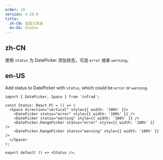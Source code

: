 ```yaml
---
order: 19
version: 4.19.0
title:
  zh-CN: 自定义状态
  en-US: Status
---
```


## zh-CN

使用 `status` 为 DatePicker 添加状态，可选 `error` 或者 `warning`。

## en-US

Add status to DatePicker with `status`, which could be `error` or `warning`.

```tsx
import { DatePicker, Space } from 'infrad';

const Status: React.FC = () => (
  <Space direction="vertical" style={{ width: '100%' }}>
    <DatePicker status="error" style={{ width: '100%' }} />
    <DatePicker status="warning" style={{ width: '100%' }} />
    <DatePicker.RangePicker status="error" style={{ width: '100%' }} />
    <DatePicker.RangePicker status="warning" style={{ width: '100%' }} />
  </Space>
);

export default () => <Status />;
```
